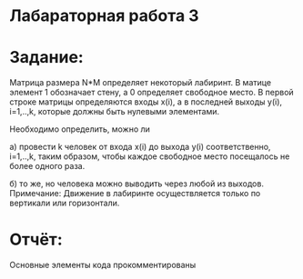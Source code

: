 # Лабараторная работа 3
# Задание:
Матрица размера N*M определяет некоторый лабиринт. B матице элемент 1 обозначает стену, а 0 определяет свободное место. В первой строке матрицы определяются входы x(i), а в последней выходы y(i), i=1,..,k, которые должны быть нулевыми элементами.

Необходимо определить, можно ли

а) провести k человек от входа x(i) до выхода y(i) соответственно, i=1,..,k, таким образом, чтобы каждое свободное место посещалось не более одного раза.

б) то же, но человека можно выводить чеpез любой из выходов. Примечание: Движение в лабиринте осуществляется только по вертикали или горизонтали.

# Отчёт:

Основные элементы кода прокомментированы

